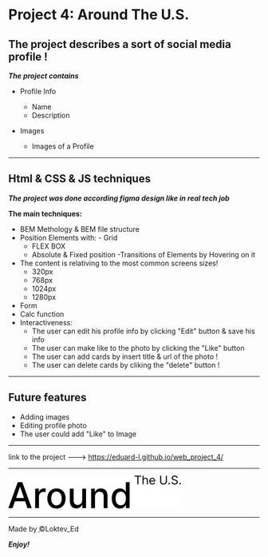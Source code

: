 # Project 4: Around The U.S.

## The project describes a sort of social media profile !

**_The project contains_**

- Profile Info

  - Name
  - Description

- Images
  - Images of a Profile

---

## Html & CSS & JS techniques

**_The project was done according figma design like in real tech job_**

**The main techniques:**

- BEM Methology & BEM file structure
- Position Elements with: - Grid
  - FLEX BOX
  - Absolute & Fixed position
    -Transitions of Elements by Hovering on it
- The content is relativing to the most common screens sizes!
  - 320px
  - 768px
  - 1024px
  - 1280px
- Form
- Calc function
- Interactiveness:
  - The user can edit his profile info by clicking "Edit" button & save his info 
  - The user can make like to the photo by clicking the "Like" button
  - The user can add cards by insert title & url of the photo !
  - The user can delete cards by cliking the "delete" button !  

---

## Future features

- Adding images
- Editing profile photo
- The user could add "Like" to Image

---

link to the project ---> https://eduard-l.github.io/web_project_4/

---

![Practicum Logo](./images/readme_logo.svg)

---

Made by ֲ©Loktev_Ed

**_Enjoy!_**
